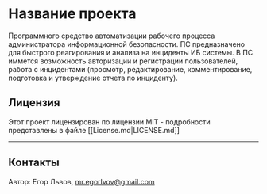 # **Название проекта**

Программного средство автоматизации рабочего процесса 
администратора информационной безопасности.
ПС предназначено для быстрого реагирования и анализа на инциденты ИБ системы.
В ПС иммется возможность авторизации и регистрации пользователей, работа с инцидентами
(просмотр, редактирование, комментирование, подготовка и утверждение отчета по инциденту).


## **Лицензия**

Этот проект лицензирован по лицензии MIT - подробности представлены в файле [[License.md|LICENSE.md]]

---

## **Контакты**

Автор: Егор Львов, mr.egorlvov@gmail.com
